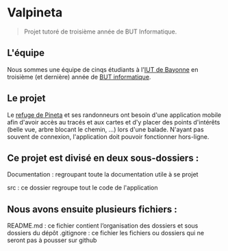 # Valpineta

> Projet tutoré de troisième année de BUT Informatique.

## L'équipe

Nous sommes une équipe de cinqs étudiants à l'[IUT de Bayonne](https://www.iutbayonne.univ-pau.fr/presentation.html) en troisième (et dernière) année de [BUT informatique](https://www.iutbayonne.univ-pau.fr/but/informatique).

## Le projet

Le [refuge de Pineta](https://www.valpineta.eu/fr/el-refugio/) et ses randonneurs ont besoin d'une application mobile afin d'avoir accès au tracés et aux cartes et d'y placer des points d'intérêts (belle vue, arbre blocant le chemin, ...) lors d'une balade. N'ayant pas souvent de connexion, l'application doit pouvoir fonctionner hors-ligne.


## Ce projet est divisé en deux sous-dossiers :

Documentation : regroupant toute la documentation utile à se projet 

src : ce dossier regroupe tout le code de l'application 

## Nous avons ensuite plusieurs fichiers :

README.md : ce fichier contient l’organisation des dossiers et sous dossiers du dépôt 
.gitignore : ce fichier les fichiers ou dossiers qui ne seront pas à pousser sur github 
